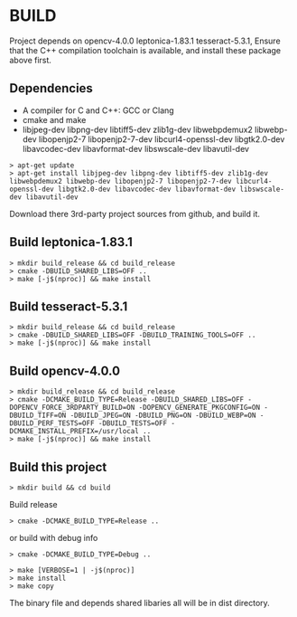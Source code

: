 # BUILD
Project depends on opencv-4.0.0 leptonica-1.83.1 tesseract-5.3.1,
Ensure that the C++ compilation toolchain is available, and install 
these package above first.

## Dependencies
* A compiler for C and C++: GCC or Clang
* cmake and make
* libjpeg-dev libpng-dev libtiff5-dev zlib1g-dev libwebpdemux2 libwebp-dev libopenjp2-7 libopenjp2-7-dev libcurl4-openssl-dev libgtk2.0-dev libavcodec-dev libavformat-dev libswscale-dev libavutil-dev

```
> apt-get update
> apt-get install libjpeg-dev libpng-dev libtiff5-dev zlib1g-dev libwebpdemux2 libwebp-dev libopenjp2-7 libopenjp2-7-dev libcurl4-openssl-dev libgtk2.0-dev libavcodec-dev libavformat-dev libswscale-dev libavutil-dev
```

Download there 3rd-party project sources from github, and build it.

## Build leptonica-1.83.1
```
> mkdir build_release && cd build_release
> cmake -DBUILD_SHARED_LIBS=OFF ..
> make [-j$(nproc)] && make install
```

## Build tesseract-5.3.1
```
> mkdir build_release && cd build_release
> cmake -DBUILD_SHARED_LIBS=OFF -DBUILD_TRAINING_TOOLS=OFF ..
> make [-j$(nproc)] && make install
```

## Build opencv-4.0.0
```
> mkdir build_release && cd build_release
> cmake -DCMAKE_BUILD_TYPE=Release -DBUILD_SHARED_LIBS=OFF -DOPENCV_FORCE_3RDPARTY_BUILD=ON -DOPENCV_GENERATE_PKGCONFIG=ON -DBUILD_TIFF=ON -DBUILD_JPEG=ON -DBUILD_PNG=ON -DBUILD_WEBP=ON -DBUILD_PERF_TESTS=OFF -DBUILD_TESTS=OFF -DCMAKE_INSTALL_PREFIX=/usr/local ..
> make [-j$(nproc)] && make install
```

## Build this project
```
> mkdir build && cd build
```

Build release
```
> cmake -DCMAKE_BUILD_TYPE=Release ..
```

or build with debug info
```
> cmake -DCMAKE_BUILD_TYPE=Debug ..
```
```
> make [VERBOSE=1 | -j$(nproc)]
> make install
> make copy
```

The binary file and depends shared libaries all will be in dist directory.
